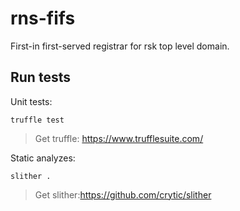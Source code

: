 # rns-fifs
First-in first-served registrar for rsk top level domain.


## Run tests

Unit tests:
```
truffle test
```

> Get truffle: https://www.trufflesuite.com/

Static analyzes:
```
slither .
```

> Get slither:https://github.com/crytic/slither
